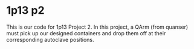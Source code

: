 # 1p13 p2
This is our code for 1p13 Project 2. In this project, a QArm (from quanser) must pick up our designed containers and drop them off at their corresponding autoclave positions.